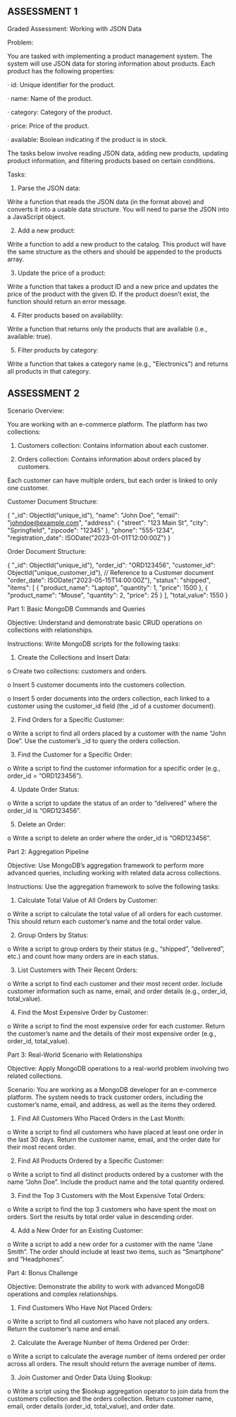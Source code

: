 ## ASSESSMENT 1

Graded Assessment: Working with JSON Data

Problem:

You are tasked with implementing a product management system. The system will use JSON data for storing information about products. Each product has the following properties:

· id: Unique identifier for the product.

· name: Name of the product.

· category: Category of the product.

· price: Price of the product.

· available: Boolean indicating if the product is in stock.

The tasks below involve reading JSON data, adding new products, updating product information, and filtering products based on certain conditions.

Tasks:

1. Parse the JSON data:

Write a function that reads the JSON data (in the format above) and converts it into a usable data structure. You will need to parse the JSON into a JavaScript object.

2. Add a new product:

Write a function to add a new product to the catalog. This product will have the same structure as the others and should be appended to the products array.

3. Update the price of a product:

Write a function that takes a product ID and a new price and updates the price of the product with the given ID. If the product doesn’t exist, the function should return an error message.

4. Filter products based on availability:

Write a function that returns only the products that are available (i.e., available: true).

5. Filter products by category:

Write a function that takes a category name (e.g., "Electronics") and returns all products in that category.


## ASSESSMENT 2

Scenario Overview:

You are working with an e-commerce platform. The platform has two collections:

1. Customers collection: Contains information about each customer.

2. Orders collection: Contains information about orders placed by customers.

Each customer can have multiple orders, but each order is linked to only one customer.

Customer Document Structure:

{ "_id": ObjectId("unique_id"), "name": "John Doe", "email": "johndoe@example.com", "address": { "street": "123 Main St", "city": "Springfield", "zipcode": "12345" }, "phone": "555-1234", "registration_date": ISODate("2023-01-01T12:00:00Z") }

Order Document Structure:

{ "_id": ObjectId("unique_id"), "order_id": "ORD123456", "customer_id": ObjectId("unique_customer_id"), // Reference to a Customer document "order_date": ISODate("2023-05-15T14:00:00Z"), "status": "shipped", "items": [ { "product_name": "Laptop", "quantity": 1, "price": 1500 }, { "product_name": "Mouse", "quantity": 2, "price": 25 } ], "total_value": 1550 }

Part 1: Basic MongoDB Commands and Queries

Objective: Understand and demonstrate basic CRUD operations on collections with relationships.

Instructions: Write MongoDB scripts for the following tasks:

1. Create the Collections and Insert Data:

o Create two collections: customers and orders.

o Insert 5 customer documents into the customers collection.

o Insert 5 order documents into the orders collection, each linked to a customer using the customer_id field (the _id of a customer document).

2. Find Orders for a Specific Customer:

o Write a script to find all orders placed by a customer with the name “John Doe”. Use the customer’s _id to query the orders collection.

3. Find the Customer for a Specific Order:

o Write a script to find the customer information for a specific order (e.g., order_id = “ORD123456”).

4. Update Order Status:

o Write a script to update the status of an order to “delivered” where the order_id is “ORD123456”.

5. Delete an Order:

o Write a script to delete an order where the order_id is “ORD123456”.

Part 2: Aggregation Pipeline

Objective: Use MongoDB’s aggregation framework to perform more advanced queries, including working with related data across collections.

Instructions: Use the aggregation framework to solve the following tasks:

1. Calculate Total Value of All Orders by Customer:

o Write a script to calculate the total value of all orders for each customer. This should return each customer’s name and the total order value.

2. Group Orders by Status:

o Write a script to group orders by their status (e.g., “shipped”, “delivered”, etc.) and count how many orders are in each status.

3. List Customers with Their Recent Orders:

o Write a script to find each customer and their most recent order. Include customer information such as name, email, and order details (e.g., order_id, total_value).

4. Find the Most Expensive Order by Customer:

o Write a script to find the most expensive order for each customer. Return the customer’s name and the details of their most expensive order (e.g., order_id, total_value).

Part 3: Real-World Scenario with Relationships

Objective: Apply MongoDB operations to a real-world problem involving two related collections.

Scenario: You are working as a MongoDB developer for an e-commerce platform. The system needs to track customer orders, including the customer’s name, email, and address, as well as the items they ordered.

1. Find All Customers Who Placed Orders in the Last Month:

o Write a script to find all customers who have placed at least one order in the last 30 days. Return the customer name, email, and the order date for their most recent order.

2. Find All Products Ordered by a Specific Customer:

o Write a script to find all distinct products ordered by a customer with the name “John Doe”. Include the product name and the total quantity ordered.

3. Find the Top 3 Customers with the Most Expensive Total Orders:

o Write a script to find the top 3 customers who have spent the most on orders. Sort the results by total order value in descending order.

4. Add a New Order for an Existing Customer:

o Write a script to add a new order for a customer with the name “Jane Smith”. The order should include at least two items, such as “Smartphone” and “Headphones”.

Part 4: Bonus Challenge

Objective: Demonstrate the ability to work with advanced MongoDB operations and complex relationships.

1. Find Customers Who Have Not Placed Orders:

o Write a script to find all customers who have not placed any orders. Return the customer’s name and email.

2. Calculate the Average Number of Items Ordered per Order:

o Write a script to calculate the average number of items ordered per order across all orders. The result should return the average number of items.

3. Join Customer and Order Data Using $lookup:

o Write a script using the $lookup aggregation operator to join data from the customers collection and the orders collection. Return customer name, email, order details (order_id, total_value), and order date.